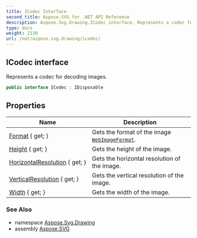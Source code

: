```yaml
---
title: ICodec Interface
second_title: Aspose.SVG for .NET API Reference
description: Aspose.Svg.Drawing.ICodec interface. Represents a codec for decoding images
type: docs
weight: 2130
url: /net/aspose.svg.drawing/icodec/
---
```

## ICodec interface

Represents a codec for decoding images.

```csharp
public interface ICodec : IDisposable
```

## Properties

| Name | Description |
| --- | --- |
| [Format](../../aspose.svg.drawing/icodec/format/) { get; } | Gets the format of the image [`WebImageFormat`](../webimageformat/). |
| [Height](../../aspose.svg.drawing/icodec/height/) { get; } | Gets the height of the image. |
| [HorizontalResolution](../../aspose.svg.drawing/icodec/horizontalresolution/) { get; } | Gets the horizontal resolution of the image. |
| [VerticalResolution](../../aspose.svg.drawing/icodec/verticalresolution/) { get; } | Gets the vertical resolution of the image. |
| [Width](../../aspose.svg.drawing/icodec/width/) { get; } | Gets the width of the image. |

### See Also

* namespace [Aspose.Svg.Drawing](../../aspose.svg.drawing/)
* assembly [Aspose.SVG](../../)
